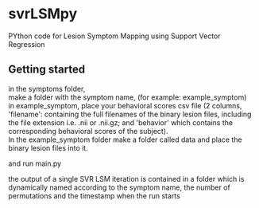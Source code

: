 # svrLSMpy
PYthon code for Lesion Symptom Mapping using Support Vector Regression

## Getting started
in the symptoms folder,  
make a folder with the symptom name, (for example: example_symptom)  
in example_symptom, place your behavioral scores csv file (2 columns, 'filename': containing the full filenames of the binary lesion files, including the file extension i.e. .nii or .nii.gz; and 'behavior' which contains the corresponding behavioral scores of the subject).  
In the example_symptom folder make a folder called data and place the binary lesion files into it.

and run main.py  

the output of a single SVR LSM iteration is contained in a folder which is dynamically named according to the symptom name, the number of permutations and the timestamp when the run starts

